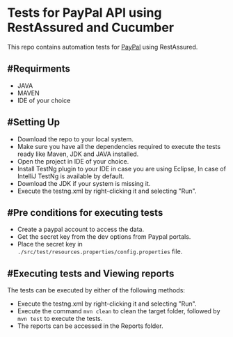 # **Tests for PayPal API using RestAssured and Cucumber**

This repo contains automation tests for [PayPal](https://docs.stripe.com/api) using RestAssured.

## **#Requirments**
- JAVA
- MAVEN
- IDE of your choice

## **#Setting Up**

- Download the repo to your local system.
- Make sure you have all the dependencies required to execute the tests ready like Maven, JDK and JAVA installed.
- Open the project in IDE of your choice.
- Install TestNg plugin to your IDE in case you are using Eclipse, In case of IntelliJ TestNg is available by default.
- Download the JDK if your system is missing it.
- Execute the testng.xml by right-clicking it and selecting "Run".

## **#Pre conditions for executing tests**
- Create a paypal account to access the data.
- Get the secret key from the dev options from Paypal portals.
- Place the secret key in `./src/test/resources.properties/config.properties` file.

## **#Executing tests and Viewing reports**
The tests can be executed by either of the following methods:
- Execute the testng.xml by right-clicking it and selecting "Run".
- Execute the command `mvn clean` to clean the target folder, followed by `mvn test` to execute the tests.
- The reports can be accessed in the Reports folder.